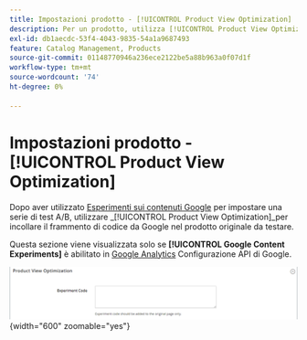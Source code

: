 ```yaml
---
title: Impostazioni prodotto - [!UICONTROL Product View Optimization]
description: Per un prodotto, utilizza [!UICONTROL Product View Optimization] impostazioni per impostare una serie di test A/B con Google Content Experiments.
exl-id: db1aecdc-53f4-4043-9835-54a1a9687493
feature: Catalog Management, Products
source-git-commit: 01148770946a236ece2122be5a88b963a0f07d1f
workflow-type: tm+mt
source-wordcount: '74'
ht-degree: 0%

---
```


# Impostazioni prodotto - [!UICONTROL Product View Optimization]

Dopo aver utilizzato [Esperimenti sui contenuti Google](../merchandising-promotions/google-content-experiments.md) per impostare una serie di test A/B, utilizzare _[!UICONTROL Product View Optimization]_per incollare il frammento di codice da Google nel prodotto originale da testare.

Questa sezione viene visualizzata solo se **[!UICONTROL Google Content Experiments]** è abilitato in [Google Analytics](../merchandising-promotions/google-analytics.md) Configurazione API di Google.

![Ottimizzazione della visualizzazione prodotto](./assets/product-view-optimization.png){width="600" zoomable="yes"}
